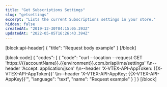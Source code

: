```yaml
---
title: "Get Subscriptions Settings"
slug: "getsettings"
excerpt: "Lists the current Subscriptions settings in your store."
hidden: false
createdAt: "2019-12-30T04:15:05.393Z"
updatedAt: "2022-05-05T16:26:43.394Z"
---
```

[block:api-header]
{
  "title": "Request body example"
}
[/block]

[block:code]
{
  "codes": [
    {
      "code": "curl --location --request GET 'https://{{accountName}}.{{environment}}.com.br/api/rns/settings' \\\n--header 'Accept: application/json' \\\n--header 'X-VTEX-API-AppToken: {{X-VTEX-API-AppToken}}' \\\n--header 'X-VTEX-API-AppKey: {{X-VTEX-API-AppKey}}'",
      "language": "text",
      "name": "Request example"
    }
  ]
}
[/block]